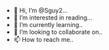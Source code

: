 - 👋 Hi, I’m @Sguy2...
- 👀 I’m interested in reading...
- 🌱 I’m currently learning..
- 💞️ I’m looking to collaborate on..
- 📫 How to reach me..

<!---
Sguy2/Sguy2 is a ✨ special ✨ repository because its `README.md` (this file) appears on your GitHub profile.
You can click the Preview link to take a look at your changes.
--->
